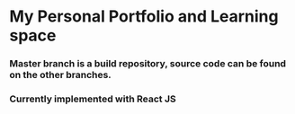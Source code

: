 # My Personal Portfolio and Learning space

### Master branch is a build repository, source code can be found on the other branches.
### Currently implemented with React JS
